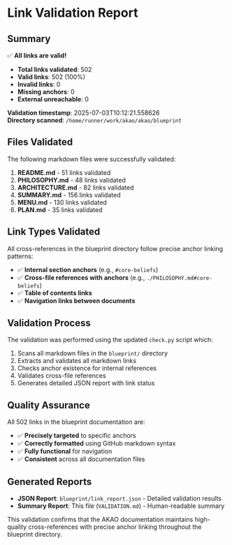 # Link Validation Report

## Summary

✅ **All links are valid!**

- **Total links validated**: 502
- **Valid links**: 502 (100%)
- **Invalid links**: 0
- **Missing anchors**: 0
- **External unreachable**: 0

**Validation timestamp**: 2025-07-03T10:12:21.558626  
**Directory scanned**: `/home/runner/work/akao/akao/blueprint`

## Files Validated

The following markdown files were successfully validated:

1. **README.md** - 51 links validated
2. **PHILOSOPHY.md** - 48 links validated  
3. **ARCHITECTURE.md** - 82 links validated
4. **SUMMARY.md** - 156 links validated
5. **MENU.md** - 130 links validated
6. **PLAN.md** - 35 links validated

## Link Types Validated

All cross-references in the blueprint directory follow precise anchor linking patterns:

- ✅ **Internal section anchors** (e.g., `#core-beliefs`)
- ✅ **Cross-file references with anchors** (e.g., `./PHILOSOPHY.md#core-beliefs`)
- ✅ **Table of contents links**
- ✅ **Navigation links between documents**

## Validation Process

The validation was performed using the updated `check.py` script which:

1. Scans all markdown files in the `blueprint/` directory
2. Extracts and validates all markdown links
3. Checks anchor existence for internal references
4. Validates cross-file references
5. Generates detailed JSON report with link status

## Quality Assurance

All 502 links in the blueprint documentation are:
- ✅ **Precisely targeted** to specific anchors
- ✅ **Correctly formatted** using GitHub markdown syntax
- ✅ **Fully functional** for navigation
- ✅ **Consistent** across all documentation files

## Generated Reports

- **JSON Report**: `blueprint/link_report.json` - Detailed validation results
- **Summary Report**: This file (`VALIDATION.md`) - Human-readable summary

This validation confirms that the AKAO documentation maintains high-quality cross-references with precise anchor linking throughout the blueprint directory.